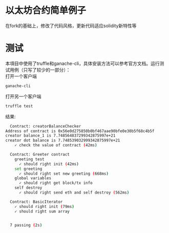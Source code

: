 # 以太坊合约简单例子
在fork的基础上，修改了代码风格，更新代码适应solidity新特性等

# 测试
本項目中使用了truffle和ganache-cli，具体安装方法可以参考官方文档。运行测试用例（只写了较少的一部分）：  
打开一个客户端
```bash
ganache-cli
```
打开另一个客户端
```bash
truffle test
```
结果:
```bash
  Contract: creatorBalanceChecker
Address of contract is 0x56e0d275850b0bf467aae90bfe0e30b5f68c4b5f
creator balance_1 is 7.748564837299342875997e+21
creator dot balance is 7.748539032999342875997e+21
    ✓ check the value of contract (42ms)

  Contract: Greeter contract
    greeting test
      ✓ should right init (42ms)
    set greeting
      ✓ should right set new greeting (668ms)
    global variables
      ✓ should right get block/tx info
    self destroy
      ✓ should right send eth and self destroy (562ms)

  Contract: BasicIterator
    ✓ should right init (79ms)
    ✓ should right sum array


  7 passing (2s)
```
